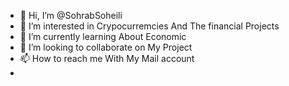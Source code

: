- 👋 Hi, I’m @SohrabSoheili
- 👀 I’m interested in Crypocurremcies And The financial Projects
- 🌱 I’m currently learning About Economic
- 💞️ I’m looking to collaborate on My Project 
- 📫 How to reach me With My Mail account                                                                                                                             
- 
<!---
SohrabSoheili/SohrabSoheili is a ✨ special ✨ repository because its `README.md` (this file) appears on your GitHub profile.
You can click the Preview link to take a look at your changes.
--->

